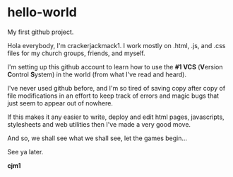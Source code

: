 # hello-world
My first github project.

Hola everybody, I'm crackerjackmack1. I work mostly on .html, .js, and .css files for my church groups, friends, and myself.

I'm setting up this github account to learn how to use the <b>#1 VCS</b> (<b>V</b>ersion <b>C</b>ontrol <b>S</b>ystem) in the world (from what I've read and heard).

I've never used github before, and I'm so tired of saving copy after copy of file modifications in an effort to keep track of errors and magic bugs that just seem to appear out of nowhere.

If this makes it any easier to write, deploy and edit html pages, javascripts, stylesheets and web utilities then I've made a very good move.

And so, we shall see what we shall see, let the games begin...

See ya later.

<b>cjm1</b>
